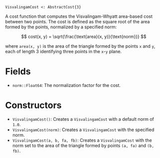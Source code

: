 ```
VisvalingamCost <: AbstractCost{3}
```

A cost function that computes the Visvalingam-Whyatt area-based cost between two points. The cost is defined as the square root of the area formed by the points, normalized by a specified norm:

$$
cost(x, y) = \sqrt{\frac{\text{area}(x, y)}{\text{norm}}}
$$

where `area(x, y)` is the area of the triangle formed by the points `x` and `y`, each of length 3 identifying three points in the `x`-`y` plane.

# Fields

  * `norm::Float64`: The normalization factor for the cost.

# Constructors

  * `VisvalingamCost()`: Creates a `VisvalingamCost` with a default norm of `1.0`.
  * `VisvalingamCost(norm)`: Creates a `VisvalingamCost` with the specified norm.
  * `VisvalingamCost(a, b, fa, fb)`: Creates a `VisvalingamCost` with the norm set to the area of the triangle formed by points `(a, fa)` and `(b, fb)`.
